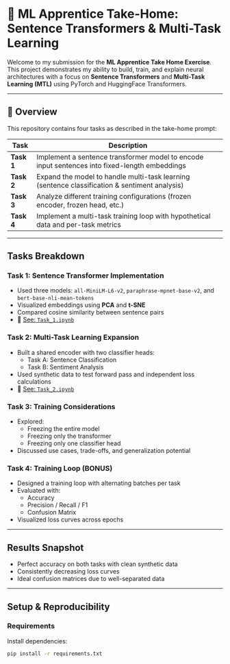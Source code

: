 # 🤖 ML Apprentice Take-Home: Sentence Transformers & Multi-Task Learning

Welcome to my submission for the **ML Apprentice Take Home Exercise**. This project demonstrates my ability to build, train, and explain neural architectures with a focus on **Sentence Transformers** and **Multi-Task Learning (MTL)** using PyTorch and HuggingFace Transformers.

---

## 📄 Overview

This repository contains four tasks as described in the take-home prompt:

| Task | Description |
|------|-------------|
| **Task 1** | Implement a sentence transformer model to encode input sentences into fixed-length embeddings |
| **Task 2** | Expand the model to handle multi-task learning (sentence classification & sentiment analysis) |
| **Task 3** | Analyze different training configurations (frozen encoder, frozen head, etc.) |
| **Task 4** | Implement a multi-task training loop with hypothetical data and per-task metrics |

---

## Tasks Breakdown

### Task 1: Sentence Transformer Implementation
- Used three models: `all-MiniLM-L6-v2`, `paraphrase-mpnet-base-v2`, and `bert-base-nli-mean-tokens`
- Visualized embeddings using **PCA** and **t-SNE**
- Compared cosine similarity between sentence pairs
- 📍 [See: `Task_1.ipynb`](https://github.com/pp11-web/fetch_ML/blob/main/Task_1.ipynb)

### Task 2: Multi-Task Learning Expansion
- Built a shared encoder with two classifier heads:
  - Task A: Sentence Classification
  - Task B: Sentiment Analysis
- Used synthetic data to test forward pass and independent loss calculations
- 📍 [See: `Task_2.ipynb`](http://github.com/pp11-web/fetch_ML/blob/main/Task_2.ipynb)

### Task 3: Training Considerations
- Explored:
  - Freezing the entire model
  - Freezing only the transformer
  - Freezing only one classifier head
- Discussed use cases, trade-offs, and generalization potential

### Task 4: Training Loop (BONUS)
- Designed a training loop with alternating batches per task
- Evaluated with:
  - Accuracy
  - Precision / Recall / F1
  - Confusion Matrix
- Visualized loss curves across epochs

---

## Results Snapshot

- Perfect accuracy on both tasks with clean synthetic data
- Consistently decreasing loss curves
- Ideal confusion matrices due to well-separated data

---

## Setup & Reproducibility

### Requirements
Install dependencies:
```bash
pip install -r requirements.txt
